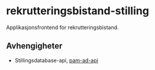 # rekrutteringsbistand-stilling

Applikasjonsfrontend for rekrutteringsbistand.

## Avhengigheter

- Stillingsdatabase-api, [pam-ad-api](https://github.com/navikt/pam-ad-api)
